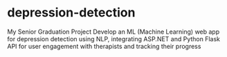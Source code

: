 # depression-detection
My Senior Graduation Project Develop an ML (Machine Learning) web app for depression detection using NLP, integrating ASP.NET and Python Flask API for user engagement with therapists and tracking their progress
